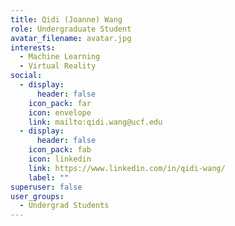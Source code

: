 ```yaml
---
title: Qidi (Joanne) Wang
role: Undergraduate Student
avatar_filename: avatar.jpg
interests:
  - Machine Learning
  - Virtual Reality
social:
  - display:
      header: false
    icon_pack: far
    icon: envelope
    link: mailto:qidi.wang@ucf.edu
  - display:
      header: false
    icon_pack: fab
    icon: linkedin
    link: https://www.linkedin.com/in/qidi-wang/
    label: ""
superuser: false
user_groups:
  - Undergrad Students
---
```

